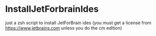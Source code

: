 # InstallJetForbrainIdes
just a zsh script to install JetForBrain ides (you must get a license from https://www.jetbrains.com unless you do the cm edition)
